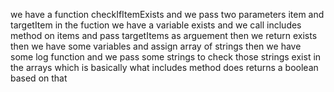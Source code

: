 we have a function checkIfItemExists and we pass two parameters item and targetItem in the fuction we have a variable exists and we call includes method on items and pass targetItems as arguement then we return exists then we have some variables and assign array of strings then we have some log function and we pass some strings to check those strings exist in the arrays which is basically what includes method does returns a boolean based on that